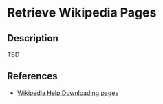 # Retrieve Wikipedia Pages

## Description

TBD

## References

- [Wikipedia Help:Downloading pages](https://en.wikipedia.org/wiki/Help:Downloading_pages)